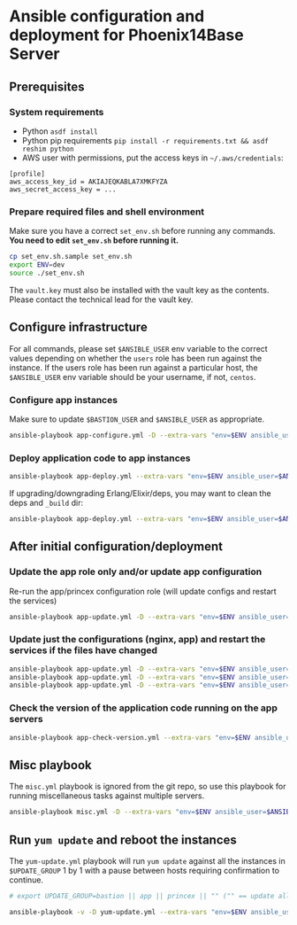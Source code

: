 # Ansible configuration and deployment for Phoenix14Base Server

## Prerequisites

### System requirements

* Python `asdf install`
* Python pip requirements `pip install -r requirements.txt && asdf reshim python`
* AWS user with permissions, put the access keys in `~/.aws/credentials`:

```text
[profile]
aws_access_key_id = AKIAJEQKABLA7XMKFYZA
aws_secret_access_key = ...
```

### Prepare required files and shell environment

Make sure you have a correct `set_env.sh` before running any commands. **You need to edit `set_env.sh` before running it.**

```bash
cp set_env.sh.sample set_env.sh
export ENV=dev
source ./set_env.sh
```

The `vault.key` must also be installed with the vault key as the contents. Please contact the technical lead for the vault key.

## Configure infrastructure

For all commands, please set `$ANSIBLE_USER` env variable to the correct values depending on whether the `users` role has been run against the instance. If the users role has been run against a particular host, the `$ANSIBLE_USER` env variable should be your username, if not, `centos`.

### Configure app instances

Make sure to update `$BASTION_USER` and `$ANSIBLE_USER` as appropriate.

```bash
ansible-playbook app-configure.yml -D --extra-vars "env=$ENV ansible_user=$ANSIBLE_USER"
```

### Deploy application code to app instances

```bash
ansible-playbook app-deploy.yml --extra-vars "env=$ENV ansible_user=$ANSIBLE_USER"
```

If upgrading/downgrading Erlang/Elixir/deps, you may want to clean the deps and `_build` dir:

```bash
ansible-playbook app-deploy.yml --extra-vars "env=$ENV ansible_user=$ANSIBLE_USER elixir_clean_deps=true elixir_clean_build=true"
```

## After initial configuration/deployment

### Update the app role only and/or update app configuration

Re-run the app/princex configuration role (will update configs and restart the services)

```bash
ansible-playbook app-update.yml -D --extra-vars "env=$ENV ansible_user=$ANSIBLE_USER"
```

### Update just the configurations (nginx, app) and restart the services if the files have changed

```bash
ansible-playbook app-update.yml -D --extra-vars "env=$ENV ansible_user=$ANSIBLE_USER" --tags="app-config,nginx-config"
ansible-playbook app-update.yml -D --extra-vars "env=$ENV ansible_user=$ANSIBLE_USER" --tags="app-config"
ansible-playbook app-update.yml -D --extra-vars "env=$ENV ansible_user=$ANSIBLE_USER" --tags="nginx-config"
```

### Check the version of the application code running on the app servers

```bash
ansible-playbook app-check-version.yml --extra-vars "env=$ENV ansible_user=$ANSIBLE_USER"
```

## Misc playbook

The `misc.yml` playbook is ignored from the git repo, so use this playbook for running miscellaneous tasks against multiple servers.

```bash
ansible-playbook misc.yml -D --extra-vars "env=$ENV ansible_user=$ANSIBLE_USER"
```

## Run `yum update` and reboot the instances

The `yum-update.yml` playbook will run `yum update` against all the instances in `$UPDATE_GROUP` 1 by 1 with a pause between hosts requiring confirmation to continue.

```bash
# export UPDATE_GROUP=bastion || app || princex || "" ("" == update all instances in env)

ansible-playbook -v -D yum-update.yml --extra-vars "env=$ENV ansible_user=$ANSIBLE_USER update_group=$UPDATE_GROUP"
```
